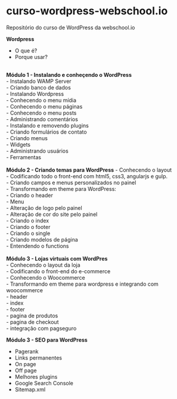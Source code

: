 # curso-wordpress-webschool.io
Repositório do curso de WordPress da webschool.io

<strong>Wordpress </strong>
- O que é? <br/>
- Porque usar?<br/>
<br/>
<strong>Módulo 1 - Instalando e conheçendo o WordPress</strong><br/>
- Instalando WAMP Server<br/>
- Criando banco de dados<br/>
- Instalando Wordpress<br/>
- Conhecendo o menu mídia<br/>
- Conhecendo o menu páginas<br/>
- Conhecendo o menu posts<br/>
- Administrando comentários<br/>
- Instalando e removendo plugins<br/>
- Criando formulários de contato<br/>
- Criando menus<br/>
- Widgets<br/>
- Administrando usuários<br/>
- Ferramentas<br/>
<br/>
<strong>Módulo 2 - Criando temas para WordPress</strong>
- Conhecendo o layout<br/>
- Codificando todo o front-end com html5, css3, angularjs e gulp.<br/>
- Criando campos e menus personalizados no painel<br/>
- Transformando em theme para WordPress:<br/>
- Criando o header<br/>
- Menu<br/>
- Alteração de logo pelo painel<br/>
- Alteração de cor do site pelo painel<br/>
- Criando o index<br/>
- Criando o footer<br/>
- Criando o single<br/>
- Criando modelos de página<br/>
- Entendendo o functions<br/>
<br/>
<strong>Módulo 3 - Lojas virtuais com WordPres</strong><br/>
- Conhecendo o layout da loja<br/>
- Codificando o front-end do e-commerce<br/>
- Conhecendo o Woocommerce <br/>
- Transformando em theme para wordpress e integrando com woocommerce<br/>
- header<br/>
- index<br/>
- footer<br/>
- pagina de produtos<br/>
- pagina de checkout<br/>
- integração com pagseguro<br/>

<strong>Módulo 3 - SEO para WordPress</strong>
- Pagerank<br/>
- Links permanentes<br/>
- On page <br/>
- Off page<br/>
- Melhores plugins<br/>
- Google Search Console<br/>
- Sitemap.xml
